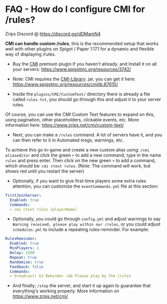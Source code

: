 # FAQ - How do I configure CMI for /rules?

Zrips Discord @ https://discord.gg/dDMamN4

**CMI can handle custom /rules**, this is the recommended setup that works well with other plugins on Spigot / Paper 1.17.1 for a dynamic and flexible way of displaying /rules.

- Buy the [CMI](https://www.zrips.net/cmi/) premium plugin if you haven't already, and Install it on all your servers: <https://www.spigotmc.org/resources/3742/>
- Note: CMI requires the [CMI-Library](https://github.com/mrfdev/CMI/edit/master/Resources/FAQ/cmi-library.md) .jar, you can get it here: <https://www.spigotmc.org/resources/cmilib.87610/>

- Inside the `plugins/CMI/CustomText/` directory there is already a file called `rules.txt`, you should go through this and adjust it to your server rules.

Of course, you can use the CMI Custom Text features to expand on this, using pagination, other placeholders, clickable events, etc. More information here: <https://www.zrips.net/cmi/custom-text/>

- Next, you can make a `/rules` command. A lot of servers have it, and you can then refer to it in Automated msgs, warnings, etc. 

To achieve this go in-game and create a new custom alias using: `/cmi aliaseditor` and click the green `+` to add a new command, type in the name `rules` and press enter. Then click on the new green `+` to add a command, which should be: `cmi ctext rules`. (Note: The command will work, but shows red until you restart the server)

- Optionally, if you want to give first-time players some extra rules attention, you can customize the `eventCommands.yml` file at this section: 
```yaml
firstJoinServer:
  Enabled: true
  Commands:
  - cmi ctext rules [playerName]
```

- Optionally, you could go through `config.yml` and adjust warnings to say `Warning received, please play within our /rules`, or you could adjust `schedules.yml` to include a repeating rules-reminder. For example:
```yaml
RulesReminder:
  Enabled: true
  MinPlayers: 1
  Delay: 1500
  Repeat: true
  Randomize: true
  Feedback: false
  Commands:
  - broadcast! &3 Reminder »&b Please play by the /rules
```

- And finally; `/stop` the server, and start it up again to guarantee that everything's working properly. More information on <https://www.zrips.net/cmi/>
